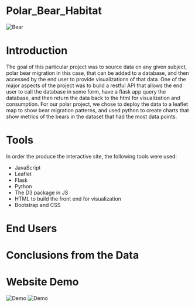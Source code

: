 # Polar_Bear_Habitat
![Bear](https://github.com/cscaile/Polar_Bear_Habitat/blob/main/Images/polarbearimage1.jpg)

# Introduction
The goal of this particular project was to source data on any given subject, polar bear migration in this case, that can be added to a database, and then accessed by the end user to provide visualizations of that data.  One of the major aspects of the project was to build a restful API that allows the end user to call the database in some form, have a flask app query the database, and then return the data back to the html for visualization and consumption.  For our polar project, we chose to deploy the data to a leaflet map to show bear migration patterns, and used python to create charts that show metrics of the bears in the dataset that had the most data points.

# Tools
In order the produce the interactive site, the following tools were used:
- JavaScript
- Leaflet
- Flask
- Python
- The D3 package in JS
- HTML to build the front end for visualization
- Bootstrap and CSS

# End Users

# Conclusions from the Data

# Website Demo
![Demo](https://github.com/cscaile/Polar_Bear_Habitat/blob/dave_borowski/demos/demo1.gif)
![Demo](https://github.com/cscaile/Polar_Bear_Habitat/blob/dave_borowski/demos/demo2.gif)
